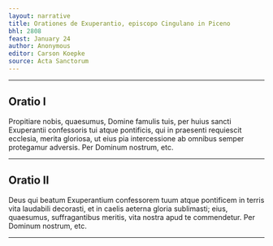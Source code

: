 ```yaml
---
layout: narrative
title: Orationes de Exuperantio, episcopo Cingulano in Piceno
bhl: 2808
feast: January 24
author: Anonymous
editor: Carson Koepke
source: Acta Sanctorum
---
```


---

## Oratio I

Propitiare nobis, quaesumus, Domine famulis tuis, per huius sancti Exuperantii confessoris tui atque pontificis, qui in praesenti requiescit ecclesia, merita gloriosa, ut eius pia intercessione ab omnibus semper protegamur adversis. Per Dominum nostrum, etc.

---

## Oratio II

Deus qui beatum Exuperantium confessorem tuum atque pontificem in terris vita laudabili decorasti, et in caelis aeterna gloria sublimasti; eius, quaesumus, suffragantibus meritis, vita nostra apud te commendetur. Per Dominum nostrum, etc.

---
